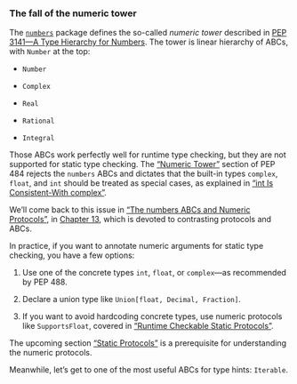 ### The fall of the numeric tower

The [`numbers`](https://fpy.li/8-24) package defines the so-called _numeric tower_ described in [PEP 3141—A Type Hierarchy for Numbers](https://fpy.li/pep3141). The tower is linear hierarchy of ABCs, with `Number` at the top:

- `Number`
    
- `Complex`
    
- `Real`
    
- `Rational`
    
- `Integral`
    

Those ABCs work perfectly well for runtime type checking, but they are not supported for static type checking. The [“Numeric Tower”](https://fpy.li/cardxvi) section of PEP 484 rejects the `numbers` ABCs and dictates that the built-in types `complex`, `float`, and `int` should be treated as special cases, as explained in [“int Is Consistent-With complex”](#int_complex_tip).

We’ll come back to this issue in [“The numbers ABCs and Numeric Protocols”](ch13.html#numbers_abc_proto_sec), in [Chapter 13](ch13.html#ifaces_prot_abc), which is devoted to contrasting protocols and ABCs.

In practice, if you want to annotate numeric arguments for static type checking, you have a few options:

1. Use one of the concrete types `int`, `float`, or `complex`—as recommended by PEP 488.
    
2. Declare a union type like `Union[float, Decimal, Fraction]`.
    
3. If you want to avoid hardcoding concrete types, use numeric protocols like `SupportsFloat`, covered in [“Runtime Checkable Static Protocols”](ch13.html#runtime_checkable_proto_sec).
    

The upcoming section [“Static Protocols”](#protocols_in_fn) is a prerequisite for understanding the numeric protocols.

Meanwhile, let’s get to one of the most useful ABCs for type hints: `Iterable`.